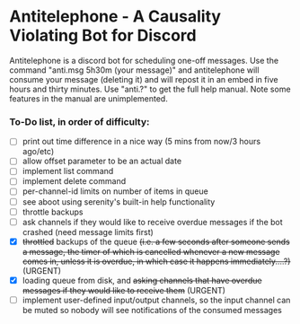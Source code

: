 # Antitelephone - A Causality Violating Bot for Discord

Antitelephone is a discord bot for scheduling one-off messages. Use the command "anti.msg 5h30m (your message)" and antitelephone will consume your message (deleting it) and will repost it in an embed in five hours and thirty minutes. Use "anti.?" to get the full help manual. Note some features in the manual are unimplemented.

### To-Do list, in order of difficulty:

- [ ] print out time difference in a nice way (5 mins from now/3 hours ago/etc)
- [ ] allow offset parameter to be an actual date
- [ ] implement list command
- [ ] implement delete command
- [ ] per-channel-id limits on number of items in queue
- [ ] see aboot using serenity's built-in help functionality
- [ ] throttle backups
- [ ] ask channels if they would like to receive overdue messages if the bot crashed (need message limits first)
- [x] ~~throttled~~ backups of the queue ~~(i.e. a few seconds after someone sends a message, the timer of which is cancelled whenever a new message comes in, unless it is overdue, in which case it happens immediately....?)~~ (URGENT)
- [x] loading queue from disk, and ~~asking channels that have overdue messages if they would like to receive them~~ (URGENT)
- [ ] implement user-defined input/output channels, so the input channel can be muted so nobody will see notifications of the consumed messages
